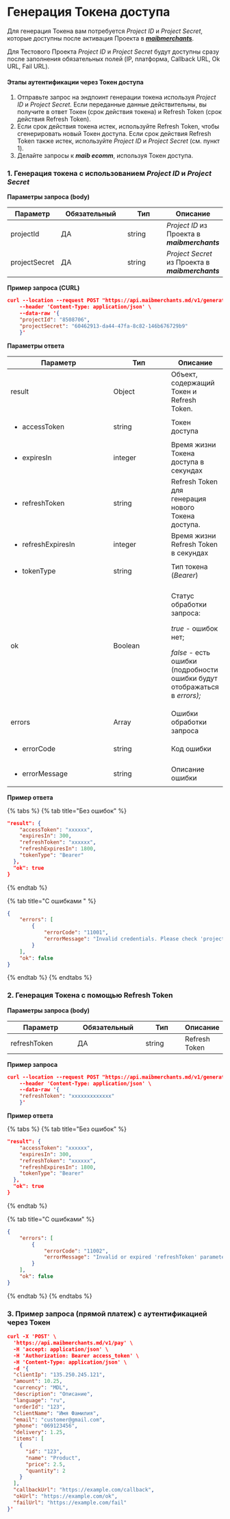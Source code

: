 # Генерация Токена доступа

Для генерация Токена вам потребуется _Project ID_ и _Project Secret_, которые доступны после активация Проекта в [_**maibmerchants**_](https://maibmerchants.md).

Для Тестового Проекта _Project ID_ и _Project Secret_ будут доступны сразу после заполнения обязательных полей (IP, платформа, Callback URL, Ok URL, Fail URL).

#### Этапы аутентификации через Токен доступа

1. Отправьте запрос на эндпоинт генерации токена используя _Project ID_ и _Project Secret._ Если переданные данные действительны, вы получите в ответ Токен (срок действия токена) и Refresh Token (срок действия Refresh Token).
2. Если срок действия токена истек, используйте Refresh Token, чтобы сгенерировать новый Токен доступа. Если срок действия Refresh Token также истек, используйте _Project ID_ и _Project Secret_ (см. пункт 1).
3. Делайте запросы к _**maib ecomm**_, используя Токен доступа.

### 1. Генерация токена с использованием _Project ID_ и _Project Secret_

**Параметры запроса (body)**

<table><thead><tr><th>Параметр</th><th width="151">Обязательный</th><th width="94">Тип</th><th>Описание</th></tr></thead><tbody><tr><td>projectId</td><td>ДА</td><td>string</td><td><em>Project ID</em> из Проекта в <em><strong>maibmerchants</strong></em></td></tr><tr><td>projectSecret</td><td>ДА</td><td>string</td><td><em>Project Secret</em> из Проекта в <em><strong>maibmerchants</strong></em></td></tr></tbody></table>

**Пример запроса (CURL)**

```json
curl --location --request POST "https://api.maibmerchants.md/v1/generate-token" \
    --header 'Content-Type: application/json' \
    --data-raw '{
    "projectId": "8508706",
    "projectSecret": "60462913-da44-47fa-8c82-146b676729b9"
    }'
```

**Параметры ответа**

<table><thead><tr><th width="224.33333333333331">Параметр</th><th width="119">Тип</th><th>Описание</th></tr></thead><tbody><tr><td>result</td><td>Object</td><td>Объект, содержащий Токен и Refresh Token.</td></tr><tr><td><ul><li>accessToken</li></ul></td><td>string</td><td>Токен доступа</td></tr><tr><td><ul><li>expiresIn</li></ul></td><td>integer</td><td>Время жизни Токена доступа в секундах</td></tr><tr><td><ul><li>refreshToken</li></ul></td><td>string</td><td>Refresh Token для генерация нового Токена доступа.</td></tr><tr><td><ul><li>refreshExpiresIn</li></ul></td><td>integer</td><td>Время жизни Refresh Token в секундах</td></tr><tr><td><ul><li>tokenType</li></ul></td><td>string</td><td>Тип токена (<em>Bearer</em>)</td></tr><tr><td>ok</td><td>Boolean</td><td><p>Статус обработки запроса:</p><p><em>true</em> - ошибок нет;</p><p><em>false -</em> есть ошибки (подробности ошибки будут отображаться в <em>errors);</em></p></td></tr><tr><td>errors</td><td>Array</td><td>Ошибки обработки запроса</td></tr><tr><td><ul><li>errorCode</li></ul></td><td>string</td><td>Код ошибки</td></tr><tr><td><ul><li>errorMessage</li></ul></td><td>string</td><td>Описание ошибки</td></tr></tbody></table>

**Пример ответа**

{% tabs %}
{% tab title="Без ошибок" %}
```json
"result": {
    "accessToken": "xxxxxx",
    "expiresIn": 300,
    "refreshToken": "xxxxxx",
    "refreshExpiresIn": 1800,
    "tokenType": "Bearer"
  },
  "ok": true
}
```
{% endtab %}

{% tab title="С ошибками " %}
```json
{
    "errors": [
        {
            "errorCode": "11001",
            "errorMessage": "Invalid credentials. Please check 'projectId' and 'projectSecret' parameters"
        }
    ],
    "ok": false
}
```
{% endtab %}
{% endtabs %}

### 2. Генерация Токена с помощью Refresh Token

**Параметры запроса (body)**

<table><thead><tr><th width="160">Параметр</th><th width="155">Обязательный</th><th width="92">Тип</th><th>Описание</th></tr></thead><tbody><tr><td>refreshToken</td><td>ДА</td><td>string</td><td>Refresh Token</td></tr></tbody></table>

**Пример запроса**

```json
curl --location --request POST "https://api.maibmerchants.md/v1/generate-token" \
    --header 'Content-Type: application/json' \
    --data-raw '{
    "refreshToken": "xxxxxxxxxxxxx"
    }'
```

**Пример ответа**

{% tabs %}
{% tab title="Без ошибок" %}
```json
"result": {
    "accessToken": "xxxxxx",
    "expiresIn": 300,
    "refreshToken": "xxxxxx",
    "refreshExpiresIn": 1800,
    "tokenType": "Bearer"
  },
  "ok": true
}
```
{% endtab %}

{% tab title="С ошибками" %}
```json
{
    "errors": [
        {
            "errorCode": "11002",
            "errorMessage": "Invalid or expired 'refreshToken' parameter"
        }
    ],
    "ok": false
}
```
{% endtab %}
{% endtabs %}

### 3. Пример запроса (прямой платеж) с аутентификацией через Токен&#x20;

```json
curl -X 'POST' \
  'https://api.maibmerchants.md/v1/pay' \
  -H 'accept: application/json' \
  -H 'Authorization: Bearer access_token' \
  -H 'Content-Type: application/json' \
  -d '{
  "clientIp": "135.250.245.121",
  "amount": 10.25,
  "currency": "MDL",
  "description": "Описание",
  "language": "ru",
  "orderId": "123",
  "clientName": "Имя Фамилия",
  "email": "customer@gmail.com",
  "phone": "069123456",
  "delivery": 1.25,
  "items": [
    {
      "id": "123",
      "name": "Product",
      "price": 2.5,
      "quantity": 2
    }
  ],
  "callbackUrl": "https://example.com/callback",
  "okUrl": "https://example.com/ok",
  "failUrl": "https://example.com/fail"
}'
```
